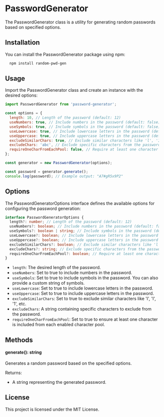 
# PasswordGenerator

The PasswordGenerator class is a utility for generating random passwords based on specified options.

## Installation
You can install the PasswordGenerator package using npm:

```bash
  npm install random-pwd-gen
```

## Usage
Import the PasswordGenerator class and create an instance with the desired options:

```javascript
import PasswordGenerator from 'password-generator';

const options = {
  length: 10, // Length of the password (default: 12)
  useNumbers: true, // Include numbers in the password (default: false)
  useSymbols: true, // Include symbols in the password (default: false)
  useLowercase: true, // Include lowercase letters in the password (default: false)
  useUppercase: true, // Include uppercase letters in the password (default: false)
  excludeSimilarChars: true, // Exclude similar characters like 'l', 'I', '1', etc. (default: false)
  excludeChars: 'abc', // Exclude specific characters from the password (default: "")
  requireOneCharFromEachPool: false, // Require at least one character from each enabled character pool (default: false)
};

const generator = new PasswordGenerator(options);

const password = generator.generate();
console.log(password); // Example output: "A7#gR5x9P2"
```
## Options
The PasswordGeneratorOptions interface defines the available options for configuring the password generation:

```typescript
interface PasswordGeneratorOptions {
  length?: number; // Length of the password (default: 12)
  useNumbers?: boolean; // Include numbers in the password (default: false)
  useSymbols?: boolean | string; // Include symbols in the password (default: false)
  useLowercase?: boolean; // Include lowercase letters in the password (default: false)
  useUppercase?: boolean; // Include uppercase letters in the password (default: false)
  excludeSimilarChars?: boolean; // Exclude similar characters like 'l', 'I', '1', etc. (default: false)
  excludeChars?: string; // Exclude specific characters from the password (default: "")
  requireOneCharFromEachPool?: boolean; // Require at least one character from each enabled character pool (default: false)
}
```
- `length`: The desired length of the password.
- `useNumbers`: Set to true to include numbers in the password.
- `useSymbols`: Set to true to include symbols in the password. You can also provide a custom string of symbols.
- `useLowercase`: Set to true to include lowercase letters in the password.
- `useUppercase`: Set to true to include uppercase letters in the password.
- `excludeSimilarChars`: Set to true to exclude similar characters like 'l', 'I', '1', etc.
- `excludeChars`: A string containing specific characters to exclude from the password.
- `requireOneCharFromEachPool`: Set to true to ensure at least one character is included from each enabled character pool.

## Methods
#### generate(): string
Generates a random password based on the specified options.

Returns:
- A string representing the generated password.

## License
This project is licensed under the MIT License.

